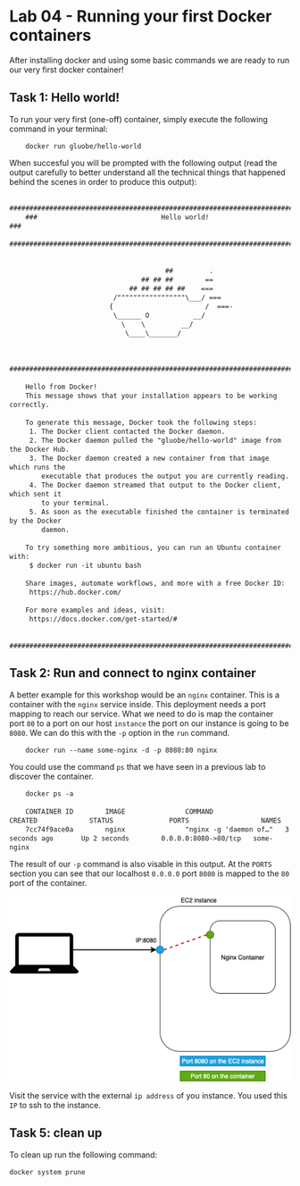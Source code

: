 # Lab 04 - Running your first Docker containers

After installing docker and using some basic commands we are ready to run our very
first docker container!

## Task 1: Hello world!

To run your very first (one-off) container, simply execute the following command
in your terminal:


        docker run gluobe/hello-world


When succesful you will be prompted with the following output (read the output
carefully to better understand all the technical things that happened behind the
scenes in order to produce this output):

        ##############################################################################
        ###                               Hello world!                             ###
        ##############################################################################


                                           ##         .
                                     ## ## ##        ==
                                  ## ## ## ## ##    ===
                              /"""""""""""""""""\___/ ===
                             {                       /  ===-
                              \______ O           __/
                                \    \         __/
                                 \____\_______/


        ##############################################################################

        Hello from Docker!
        This message shows that your installation appears to be working correctly.

        To generate this message, Docker took the following steps:
         1. The Docker client contacted the Docker daemon.
         2. The Docker daemon pulled the "gluobe/hello-world" image from the Docker Hub.
         3. The Docker daemon created a new container from that image which runs the
            executable that produces the output you are currently reading.
         4. The Docker daemon streamed that output to the Docker client, which sent it
            to your terminal.
         5. As soon as the executable finished the container is terminated by the Docker
            daemon.

        To try something more ambitious, you can run an Ubuntu container with:
         $ docker run -it ubuntu bash

        Share images, automate workflows, and more with a free Docker ID:
         https://hub.docker.com/

        For more examples and ideas, visit:
         https://docs.docker.com/get-started/#

        ##############################################################################

## Task 2: Run and connect to nginx container

A better example for this workshop would be an `nginx` container. This is a container
with the `nginx` service inside. This deployment needs a port mapping to reach
our service. What we need to do is map the container port `80` to a port on our
host `instance` the port on our instance is going to be `8080`. We can do this with
the `-p` option in the `run` command.

        docker run --name some-nginx -d -p 8080:80 nginx

You could use the command `ps` that we have seen in a previous lab to discover the
container.

        docker ps -a

        CONTAINER ID        IMAGE               COMMAND                  CREATED             STATUS              PORTS                  NAMES
        7cc74f9ace0a        nginx               "nginx -g 'daemon of…"   3 seconds ago       Up 2 seconds        0.0.0.0:8080->80/tcp   some-nginx

The result of our `-p` command is also visable in this output. At the `PORTS` section
you can see that our localhost `0.0.0.0` port `8080` is mapped to the `80` port
of the container.

![Nginx port mapping](images/lab-04-port-mapping.png)

Visit the service with the external `ip address` of you instance. You used this
`IP` to ssh to the instance.

## Task 5: clean up

To clean up run the following command:

```
docker system prune
```

